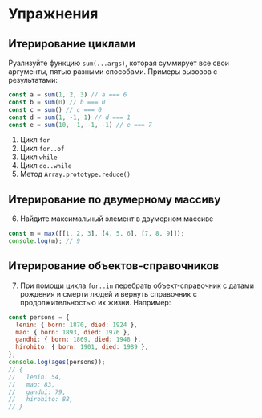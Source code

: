 # Упражнения

## Итерирование циклами

Руализуйте функцию `sum(...args)`, которая суммирует все свои аргументы, пятью
разными способами. Примеры вызовов с результатами:
```js
const a = sum(1, 2, 3) // a === 6
const b = sum(0) // b === 0
const c = sum() // c === 0
const d = sum(1, -1, 1) // d === 1
const e = sum(10, -1, -1, -1) // e === 7
```

1. Цикл `for`
2. Цикл `for..of`
3. Цикл `while`
4. Цикл `do..while`
5. Метод `Array.prototype.reduce()`

## Итерирование по двумерному массиву

6. Найдите максимальный элемент в двумерном массиве
```js
const m = max([[1, 2, 3], [4, 5, 6], [7, 8, 9]]);
console.log(m); // 9
```

## Итерирование объектов-справочников

7. При помощи цикла `for..in` перебрать объект-справочник с датами рождения и
смерти людей и вернуть справочник с продолжительностью их жизни. Например:
```js
const persons = {
  lenin: { born: 1870, died: 1924 },
  mao: { born: 1893, died: 1976 },
  gandhi: { born: 1869, died: 1948 },
  hirohito: { born: 1901, died: 1989 },
};
console.log(ages(persons));
// {
//   lenin: 54,
//   mao: 83,
//   gandhi: 79,
//   hirohito: 88,
// }
```
